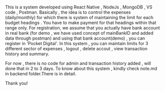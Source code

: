 This is a system developed using React Native , NodeJs , MongoDB , VS code , Postman. Basically , the idea is to control the expenses (daily/monthly) for which there is system of maintaining the limit for each budget headings . You have to make payment for that headings within that range only.
For registration, we assume that you actually have bank account in real bank (for demo , we have used concept of mainBankID and added data through postman) and using that bank account(demo) , you can register in 'Pocket Digital'.
In this system , you can maintain limits for 3 different sector of expenses , logout , delete accout , view transaction history and summary.

For now , there is no code for admin and transaction history added , will done that in 2 to 3 days.
To know about this system , kindly check note.md in backend folder.There is in detail.

Thank you!
